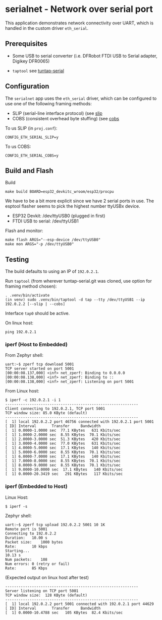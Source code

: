 # serialnet - Network over serial port

This application demonstrates network connectivity over UART, which is handled
in the custom driver `eth_serial`.

## Prerequisites

* Some USB to serial converter (i.e. DFRobot FTDI USB to Serial adapter, Digikey
  DFR0065)

* `taptool` see [tuntap-serial](https://github.com/cweave72/tuntap-serial) 

## Configuration

The `serialnet` app uses the `eth_serial` driver, which can be configured to use
one of the following framing methods:

* SLIP (serial-line interface protocol) (see [slip](https://github.com/cweave72/zephyr-common/tree/main/modules/slip)
* COBS (consistent overhead byte stuffing) (see [cobs](https;//github.com/cweave72/zephyr-common/tree/main/modules/Cobs)

To us SLIP (in `proj.conf`):
```
CONFIG_ETH_SERIAL_SLIP=y
```

To us COBS:
```
CONFIG_ETH_SERIAL_COBS=y
```

## Build and Flash

Build
```
make build BOARD=esp32_devkitc_wroom/esp32/procpu
```

We have to be a bit more explicit since we have 2 serial ports in use. The
esptool flasher seems to pick the highest number ttyUSBx device.

* ESP32 Devkit: /dev/ttyUSB0  (plugged in first)
* FTDI USB to serial: /dev/ttyUSB1

Flash and monitor:
```
make flash ARGS="--esp-device /dev/ttyUSB0"
make mon ARGS="-p /dev/ttyUSB0"
```

## Testing

The build defaults to using an IP of `192.0.2.1`.

Run `taptool` (from wherever tuntap-serial.git was cloned, use option for
framing method chosen):
```
. .venv/bin/activate
(in venv) sudo .venv/bin/taptool -d tap --tty /dev/ttyUSB1 --ip 192.0.2.2 [--slip | --cobs]
```

Interface `tap0` should be active.

On linux host:
```
ping 192.0.2.1
```

### iperf (Host to Embedded)

From Zephyr shell:
```
uart:~$ zperf tcp download 5001
TCP server started on port 5001
[00:00:08.137,000] <inf> net_zperf: Binding to 0.0.0.0
[00:00:08.138,000] <inf> net_zperf: Binding to ::
[00:00:08.138,000] <inf> net_zperf: Listening on port 5001
```

From Linux host:
```
$ iperf -c 192.0.2.1 -i 1
------------------------------------------------------------
Client connecting to 192.0.2.1, TCP port 5001
TCP window size: 85.0 KByte (default)
------------------------------------------------------------
[  1] local 192.0.2.2 port 46756 connected with 192.0.2.1 port 5001
[ ID] Interval       Transfer     Bandwidth
[  1] 0.0000-1.0000 sec  77.1 KBytes   631 Kbits/sec
[  1] 1.0000-2.0000 sec  8.55 KBytes  70.1 Kbits/sec
[  1] 2.0000-3.0000 sec  51.3 KBytes   420 Kbits/sec
[  1] 3.0000-4.0000 sec  77.0 KBytes   631 Kbits/sec
[  1] 4.0000-5.0000 sec  17.1 KBytes   140 Kbits/sec
[  1] 5.0000-6.0000 sec  8.55 KBytes  70.1 Kbits/sec
[  1] 6.0000-7.0000 sec  17.1 KBytes   140 Kbits/sec
[  1] 7.0000-8.0000 sec  8.55 KBytes  70.1 Kbits/sec
[  1] 8.0000-9.0000 sec  8.55 KBytes  70.1 Kbits/sec
[  1] 9.0000-10.0000 sec  17.1 KBytes   140 Kbits/sec
[  1] 0.0000-20.3419 sec   291 KBytes   117 Kbits/sec
```

### iperf (Embedded to Host)

Linux Host:
```
$ iperf -s
```

Zephyr shell:
```
uart:~$ zperf tcp upload 192.0.2.2 5001 10 1K
Remote port is 5001
Connecting to 192.0.2.2
Duration:	10.00 s
Packet size:	1000 bytes
Rate:		10 kbps
Starting...
10.13 s
Num packets:	108
Num errors:	0 (retry or fail)
Rate:		85 Kbps
```

(Expected output on linux host after test)
```
------------------------------------------------------------
Server listening on TCP port 5001
TCP window size:  128 KByte (default)
------------------------------------------------------------
[  1] local 192.0.2.2 port 5001 connected with 192.0.2.1 port 44629
[ ID] Interval       Transfer     Bandwidth
[  1] 0.0000-10.4788 sec   105 KBytes  82.4 Kbits/sec
```
